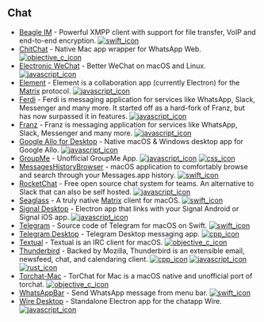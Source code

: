 ## Chat

-   [Beagle IM](https://github.com/tigase/beagle-im) - Powerful XMPP client with support for file transfer, VoIP and end-to-end encryption. [![swift_icon](https://github.com/serhii-londar/open-source-mac-os-apps/raw/master/icons/swift-16.png "Swift language.")](https://github.com/serhii-londar/open-source-mac-os-apps/blob/master/icons/swift-16.png)
-   [ChitChat](https://github.com/stonesam92/ChitChat) - Native Mac app wrapper for WhatsApp Web. [![objective_c_icon](https://github.com/serhii-londar/open-source-mac-os-apps/raw/master/icons/objective-c-16.png "Objective-C language.")](https://github.com/serhii-londar/open-source-mac-os-apps/blob/master/icons/objective-c-16.png)
-   [Electronic WeChat](https://github.com/geeeeeeeeek/electronic-wechat) - Better WeChat on macOS and Linux. [![javascript_icon](https://github.com/serhii-londar/open-source-mac-os-apps/raw/master/icons/javascript-16.png "JavaScript language.")](https://github.com/serhii-londar/open-source-mac-os-apps/blob/master/icons/javascript-16.png)
-   [Element](https://github.com/vector-im/element-web) - Element is a collaboration app (currently Electron) for the [Matrix](https://matrix.org/) protocol. [![javascript_icon](https://github.com/serhii-londar/open-source-mac-os-apps/raw/master/icons/javascript-16.png "JavaScript language.")](https://github.com/serhii-londar/open-source-mac-os-apps/blob/master/icons/javascript-16.png)
-   [Ferdi](https://github.com/getferdi/ferdi) - Ferdi is messaging application for services like WhatsApp, Slack, Messenger and many more. It started off as a hard-fork of Franz, but has now surpassed it in features. [![javascript_icon](https://github.com/serhii-londar/open-source-mac-os-apps/raw/master/icons/javascript-16.png "JavaScript language.")](https://github.com/serhii-londar/open-source-mac-os-apps/blob/master/icons/javascript-16.png)
-   [Franz](https://github.com/meetfranz/franz) - Franz is messaging application for services like WhatsApp, Slack, Messenger and many more. [![javascript_icon](https://github.com/serhii-londar/open-source-mac-os-apps/raw/master/icons/javascript-16.png "JavaScript language.")](https://github.com/serhii-londar/open-source-mac-os-apps/blob/master/icons/javascript-16.png)
-   [Google Allo for Desktop](https://github.com/kelyvin/Google-Allo-For-Desktop) - Native macOS & Windows desktop app for Google Allo. [![javascript_icon](https://github.com/serhii-londar/open-source-mac-os-apps/raw/master/icons/javascript-16.png "JavaScript language.")](https://github.com/serhii-londar/open-source-mac-os-apps/blob/master/icons/javascript-16.png)
-   [GroupMe](https://github.com/dcrousso/GroupMe) - Unofficial GroupMe App. [![javascript_icon](https://github.com/serhii-londar/open-source-mac-os-apps/raw/master/icons/javascript-16.png "JavaScript language.")](https://github.com/serhii-londar/open-source-mac-os-apps/blob/master/icons/javascript-16.png) [![css_icon](https://github.com/serhii-londar/open-source-mac-os-apps/raw/master/icons/css-16.png "CSS language.")](https://github.com/serhii-londar/open-source-mac-os-apps/blob/master/icons/css-16.png)
-   [MessagesHistoryBrowser](https://github.com/glaurent/MessagesHistoryBrowser) - macOS application to comfortably browse and search through your Messages.app history. [![swift_icon](https://github.com/serhii-londar/open-source-mac-os-apps/raw/master/icons/swift-16.png "Swift language.")](https://github.com/serhii-londar/open-source-mac-os-apps/blob/master/icons/swift-16.png)
-   [RocketChat](https://github.com/RocketChat/Rocket.Chat.Electron) - Free open source chat system for teams. An alternative to Slack that can also be self hosted. [![javascript_icon](https://github.com/serhii-londar/open-source-mac-os-apps/raw/master/icons/javascript-16.png "JavaScript language.")](https://github.com/serhii-londar/open-source-mac-os-apps/blob/master/icons/javascript-16.png)
-   [Seaglass](https://github.com/neilalexander/seaglass) - A truly native [Matrix](https://matrix.org/blog/home/) client for macOS. [![swift_icon](https://github.com/serhii-londar/open-source-mac-os-apps/raw/master/icons/swift-16.png "Swift language.")](https://github.com/serhii-londar/open-source-mac-os-apps/blob/master/icons/swift-16.png)
-   [Signal Desktop](https://github.com/signalapp/Signal-Desktop) - Electron app that links with your Signal Android or Signal iOS app. [![javascript_icon](https://github.com/serhii-londar/open-source-mac-os-apps/raw/master/icons/javascript-16.png "JavaScript language.")](https://github.com/serhii-londar/open-source-mac-os-apps/blob/master/icons/javascript-16.png)
-   [Telegram](https://github.com/overtake/TelegramSwift) - Source code of Telegram for macOS on Swift. [![swift_icon](https://github.com/serhii-londar/open-source-mac-os-apps/raw/master/icons/swift-16.png "Swift language.")](https://github.com/serhii-londar/open-source-mac-os-apps/blob/master/icons/swift-16.png)
-   [Telegram Desktop](https://github.com/telegramdesktop/tdesktop) - Telegram Desktop messaging app. [![cpp_icon](https://github.com/serhii-londar/open-source-mac-os-apps/raw/master/icons/cpp-16.png "C++ language.")](https://github.com/serhii-londar/open-source-mac-os-apps/blob/master/icons/cpp-16.png)
-   [Textual](https://github.com/Codeux-Software/Textual) - Textual is an IRC client for macOS. [![objective_c_icon](https://github.com/serhii-londar/open-source-mac-os-apps/raw/master/icons/objective-c-16.png "Objective-C language.")](https://github.com/serhii-londar/open-source-mac-os-apps/blob/master/icons/objective-c-16.png)
-   [Thunderbird](https://hg.mozilla.org/mozilla-central) - Backed by Mozilla, Thunderbird is an extensible email, newsfeed, chat, and calendaring client. [![cpp_icon](https://github.com/serhii-londar/open-source-mac-os-apps/raw/master/icons/cpp-16.png "C++ language.")](https://github.com/serhii-londar/open-source-mac-os-apps/blob/master/icons/cpp-16.png) [![javascript_icon](https://github.com/serhii-londar/open-source-mac-os-apps/raw/master/icons/javascript-16.png "JavaScript language.")](https://github.com/serhii-londar/open-source-mac-os-apps/blob/master/icons/javascript-16.png) [![rust_icon](https://github.com/serhii-londar/open-source-mac-os-apps/raw/master/icons/rust-16.png "Rust language.")](https://github.com/serhii-londar/open-source-mac-os-apps/blob/master/icons/rust-16.png)
-   [Torchat-Mac](https://github.com/javerous/TorChat-Mac) - TorChat for Mac is a macOS native and unofficial port of torchat. [![objective_c_icon](https://github.com/serhii-londar/open-source-mac-os-apps/raw/master/icons/objective-c-16.png "Objective-C language.")](https://github.com/serhii-londar/open-source-mac-os-apps/blob/master/icons/objective-c-16.png)
-   [WhatsAppBar](https://github.com/aldychris/WhatsAppBar) - Send WhatsApp message from menu bar. [![swift_icon](https://github.com/serhii-londar/open-source-mac-os-apps/raw/master/icons/swift-16.png "Swift language.")](https://github.com/serhii-londar/open-source-mac-os-apps/blob/master/icons/swift-16.png)
-   [Wire Desktop](https://github.com/wireapp/wire-desktop) - Standalone Electron app for the chatapp Wire. [![javascript_icon](https://github.com/serhii-londar/open-source-mac-os-apps/raw/master/icons/javascript-16.png "JavaScript language.")](https://github.com/serhii-londar/open-source-mac-os-apps/blob/master/icons/javascript-16.png)